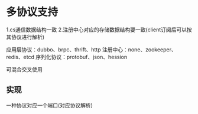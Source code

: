 # 多协议支持

1.cs通信数据结构一致
2.注册中心对应的存储数据结构要一致(client订阅后可以按其协议进行解析)


应用层协议：dubbo、brpc、thrift、http
注册中心：none、zookeeper、redis、etcd
序列化协议：protobuf、json、hession

可混合交叉使用


## 实现

一种协议对应一个端口(对应协议解析)




